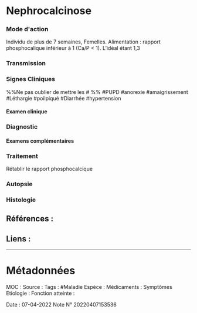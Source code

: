 # Nephrocalcinose
### Mode d'action
Individu de plus de 7 semaines, Femelles.
Alimentation : rapport phosphocalique inférieur à 1 (Ca/P < 1). L’idéal étant 1,3


### Transmission
### Signes Cliniques
%%Ne pas oublier de mettre les # %%
#PUPD 
#anorexie 
#amaigrissement 
#Léthargie 
#poilpiqué 
#Diarrhée 
#hypertension 
#### Examen clinique
### Diagnostic
#### Examens complémentaires
### Traitement
Rétablir le rapport phosphocalcique

### Autopsie
### Histologie

## Références :
>
 

## Liens :



***

# Métadonnées
MOC :
Source :
Tags : #Maladie 
	Espèce :
	Médicaments :
	Symptômes
	Etiologie :
	Fonction atteinte :
	
Date : 07-04-2022
Note N° 20220407153536
